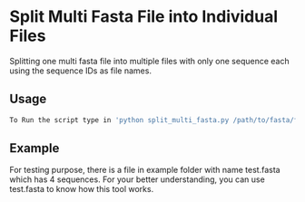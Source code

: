# Split Multi Fasta File into Individual Files

Splitting one multi fasta file into multiple files with only one sequence each using the sequence IDs as file names.

## Usage
```bash
To Run the script type in 'python split_multi_fasta.py /path/to/fasta/file'
```
## Example

For testing purpose, there is a file in example folder with name test.fasta which has 4 sequences. For your better understanding, you can use test.fasta to know how this tool works.

